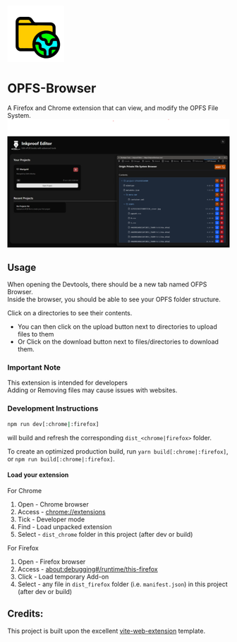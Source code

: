 
<img src="public/icon-128.png" alt="logo"/>

# OPFS-Browser

A Firefox and Chrome extension that can view, and modify the OPFS File System.
<img src="Screenshot.png" alt="Screenshot of the OPFS-Browser Extension"/>

## Usage
When opening the Devtools, there should be a new tab named OFPS Browser.\
Inside the browser, you should be able to see your OPFS folder structure.

Click on a directories to see their contents.
- You can then click on the upload button next to directories to upload files to them
- Or Click on the download button next to files/directories to download them.

### Important Note
This extension is intended for developers\
Adding or Removing files may cause issues with websites.




### Development Instructions
```bash
npm run dev[:chrome|:firefox]
```
will build and refresh the corresponding `dist_<chrome|firefox>` folder.

To create an optimized production build, run `yarn build[:chrome|:firefox]`, or
`npm run build[:chrome|:firefox]`.

#### Load your extension
For Chrome
1. Open - Chrome browser
2. Access - [chrome://extensions](chrome://extensions)
3. Tick - Developer mode
4. Find - Load unpacked extension
5. Select - `dist_chrome` folder in this project (after dev or build)

For Firefox
1. Open - Firefox browser
2. Access - [about:debugging#/runtime/this-firefox](about:debugging#/runtime/this-firefox)
3. Click - Load temporary Add-on
4. Select - any file in `dist_firefox` folder (i.e. `manifest.json`) in this project (after dev or build)

## Credits:
This project is built upon the excellent [vite-web-extension](https://github.com/JohnBra/vite-web-extension) template.